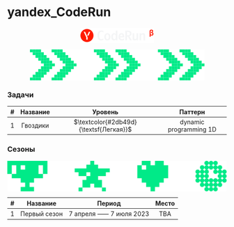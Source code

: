 # yandex_CodeRun
<p align="center"> 
    <img align="center"  src="res/CodeRunBeta.png" />
</p> 


<p align="center"> 
<img align="center"  src="./res/img_1.png">
<p align="center"> 

### Задачи
| # |      Название       | Уровень| Паттерн |
|:-:|:-------------------:|:---:|:-------:|
| 1 |      Гвоздики       | $\textcolor{#2db49d}{\textsf{Легкая}}$  |       dynamic programming 1D        |



### Сезоны
<p align="center"> 
<img align="center"  src="res/img_2.png">
<p align="center"> 

| # |      Название       | Период | Место |
|:-:|:-------------------:|:-------:|:-----:|
| 1 | Первый сезон | 7 апреля ⸺ 7 июля 2023 |  TBA  |

